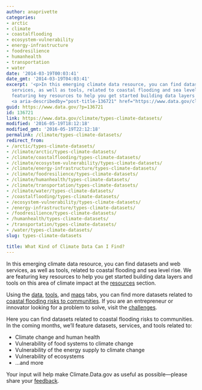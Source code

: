```yaml
---
author: anaprivette
categories:
- arctic
- climate
- coastalflooding
- ecosystem-vulnerability
- energy-infrastructure
- foodresilience
- humanhealth
- transportation
- water
date: '2014-03-19T00:03:41'
date_gmt: '2014-03-19T04:03:41'
excerpt: '<p>In this emerging climate data resource, you can find datasets and web
  services, as well as tools, related to coastal flooding and sea level rise. We are
  featuring key resources to help you get started building data layers and tools &hellip;
  <a aria-describedby="post-title-136721" href="https://www.data.gov/climate/types-climate-datasets/">Continued</a></p>'
guid: https://www.data.gov/?p=136721
id: 136721
link: https://www.data.gov/climate/types-climate-datasets/
modified: '2016-05-19T18:12:18'
modified_gmt: '2016-05-19T22:12:18'
permalink: /climate/types-climate-datasets/
redirect_from:
- /arctic/types-climate-datasets/
- /climate/arctic/types-climate-datasets/
- /climate/coastalflooding/types-climate-datasets/
- /climate/ecosystem-vulnerability/types-climate-datasets/
- /climate/energy-infrastructure/types-climate-datasets/
- /climate/foodresilience/types-climate-datasets/
- /climate/humanhealth/types-climate-datasets/
- /climate/transportation/types-climate-datasets/
- /climate/water/types-climate-datasets/
- /coastalflooding/types-climate-datasets/
- /ecosystem-vulnerability/types-climate-datasets/
- /energy-infrastructure/types-climate-datasets/
- /foodresilience/types-climate-datasets/
- /humanhealth/types-climate-datasets/
- /transportation/types-climate-datasets/
- /water/types-climate-datasets/
slug: types-climate-datasets

title: What Kind of Climate Data Can I Find?
---
```


In this emerging climate data resource, you can find datasets and web services, as well as tools, related to coastal flooding and sea level rise. We are featuring key resources to help you get started building data layers and tools on this area of climate impact at the [resources](https://www.data.gov/climate/climate-resources) section.

Using the [data](http://catalog.data.gov/dataset?groups=climate5434&_groups_limit=0), [tools](/climate/climate-tools), and [maps](/climate/hurricanes-tropical-storms/) tabs, you can find more datasets related to [coastal flooding risks to communities](https://www.data.gov/coastalflooding/). If you are an entrepreneur or innovator looking for a problem to solve, visit the [challenges](/climate/climate-challenges).

Here you can find datasets related to coastal flooding risks to communities. In the coming months, we’ll feature datasets, services, and tools related to:

* Climate change and human health
* Vulnerability of food systems to climate change
* Vulnerability of the energy supply to climate change
* Vulnerability of ecosystems
* …and more

Your input will help make Climate.Data.gov as useful as possible—please share your [feedback](/climate/climate-feedback/).
